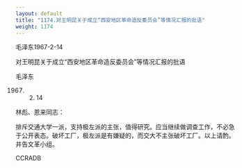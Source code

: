 ```yaml
---
layout: default
title: "1174.对王明昆关于成立“西安地区革命造反委员会”等情况汇报的批语"
weight: 1174
---
```


毛泽东1967-2-14

对王明昆关于成立“西安地区革命造反委员会”等情况汇报的批语

毛泽东

1967. 02. 14

林彪、恩来同志：

排斥交通大学一派，支持极左派的主张，值得研究。应当继续做调查工作，不必急于公开表态。破坏工厂，极左派是有嫌疑的，而交大不主张破坏工厂。以上请酌。并告文革小组。

CCRADB


